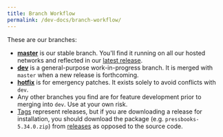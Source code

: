 ```yaml
---
title: Branch Workflow
permalink: /dev-docs/branch-workflow/
---
```


These are our branches:

- **[master](https://github.com/pressbooks/pressbooks/tree/master)** is our stable branch. You'll find it running on all our hosted networks and reflected in our [latest release](https://github.com/pressbooks/pressbooks/releases/latest/).
- **[dev](https://github.com/pressbooks/pressbooks/tree/dev)** is a general-purpose work-in-progress branch. It is merged with `master` when a new release is forthcoming.
- **[hotfix](https://github.com/pressbooks/pressbooks/tree/hotfix)** is for emergency patches. It exists solely to avoid conflicts with `dev`.
- Any other branches you find are for feature development prior to merging into `dev`. Use at your own risk.
- [Tags](https://github.com/pressbooks/pressbooks/tags) represent releases, but if you are downloading a release for installation, you should download the package (e.g. `pressbooks-5.34.0.zip`) from [releases](https://github.com/pressbooks/pressbooks/releases/) as opposed to the source code.
